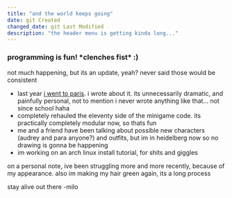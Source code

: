 ```yaml
---
title: "and the world keeps going"
date: git Created
changed_date: git Last Modified
description: "the header menu is getting kinda long..."
---
```


### programming is fun! \*clenches fist\* :)

not much happening, but its an update, yeah? never said those would be consistent

- last year [i went to paris](/posts/i-went-to-paris). i wrote about it. its unnecessarily dramatic, and painfully personal, not to mention i never wrote anything like that... not since school haha
- completely rehauled the eleventy side of the minigame code. its practically completely modular now, so thats fun
- me and a friend have been talking about possible new characters (audrey and para anyone?) and outfits, but im in heidelberg now so no drawing is gonna be happening
- im working on an arch linux install tutorial, for shits and giggles

on a personal note, ive been struggling more and more recently, because of my appearance. also im making my hair green again, its a long process

stay alive out there -milo